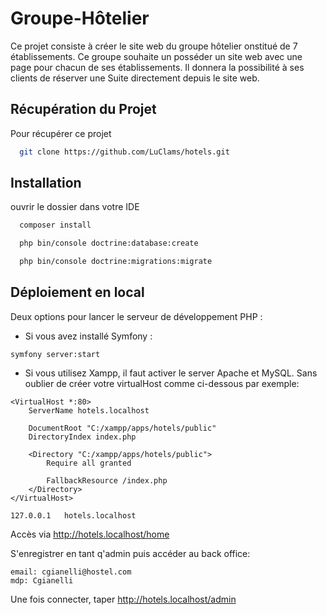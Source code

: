 
# Groupe-Hôtelier

Ce projet consiste à créer le site web du groupe hôtelier onstitué de 7 établissements. Ce groupe souhaite un posséder un site web avec une page pour chacun de ses établissements. 
Il donnera la possibilité à ses clients de réserver une Suite directement depuis le site web.

## Récupération du Projet

Pour récupérer ce projet 

```bash
  git clone https://github.com/LuClams/hotels.git
```


## Installation

ouvrir le dossier dans votre IDE

```bash 
  composer install

  php bin/console doctrine:database:create

  php bin/console doctrine:migrations:migrate
```
    
## Déploiement en local

Deux options pour lancer le serveur de développement PHP :
- Si vous avez installé Symfony :
```
symfony server:start
```

- Si vous utilisez Xampp, il faut activer le server Apache et MySQL.
Sans oublier de créer votre virtualHost comme ci-dessous par exemple:
```
<VirtualHost *:80>
    ServerName hotels.localhost

    DocumentRoot "C:/xampp/apps/hotels/public"
    DirectoryIndex index.php

    <Directory "C:/xampp/apps/hotels/public">
        Require all granted

        FallbackResource /index.php
    </Directory>
</VirtualHost>
```
```
127.0.0.1	hotels.localhost
```
Accès via http://hotels.localhost/home

S'enregistrer en tant q'admin puis accéder au back office:
```
email: cgianelli@hostel.com
mdp: Cgianelli
```
Une fois connecter, taper http://hotels.localhost/admin